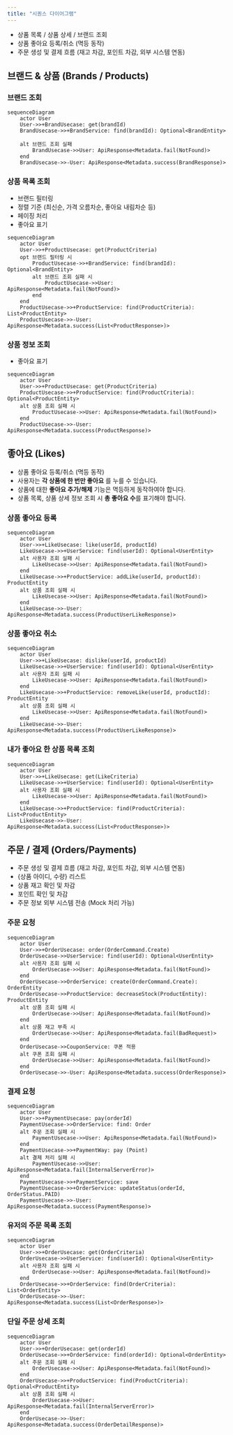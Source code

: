 ```yaml
---
title: "시퀀스 다이어그램"
---
```


- 상품 목록 / 상품 상세 / 브랜드 조회
- 상품 좋아요 등록/취소 (멱등 동작)
- 주문 생성 및 결제 흐름 (재고 차감, 포인트 차감, 외부 시스템 연동)

## 브랜드 & 상품 (Brands / Products)

### 브랜드 조회

```mermaid
sequenceDiagram
    actor User
    User->>+BrandUsecase: get(brandId)
    BrandUsecase->>+BrandService: find(brandId): Optional<BrandEntity>

    alt 브랜드 조회 실패
        BrandUsecase->>User: ApiResponse<Metadata.fail(NotFound)>
    end
    BrandUsecase->>-User: ApiResponse<Metadata.success(BrandResponse)>
```

### 상품 목록 조회

- 브랜드 필터링
- 정렬 기준 (최신순, 가격 오름차순, 좋아요 내림차순 등)
- 페이징 처리
- 좋아요 표기

```mermaid
sequenceDiagram
    actor User
    User->>+ProductUsecase: get(ProductCriteria)
    opt 브랜드 필터링 시
        ProductUsecase->>+BrandService: find(brandId): Optional<BrandEntity>
        alt 브랜드 조회 실패 시
            ProductUsecase->>User: ApiResponse<Metadata.fail(NotFound)>
        end
    end
    ProductUsecase->>+ProductService: find(ProductCriteria): List<ProductEntity>
    ProductUsecase->>-User: ApiResponse<Metadata.success(List<ProductResponse>)>
```

### 상품 정보 조회

- 좋아요 표기

```mermaid
sequenceDiagram
    actor User
    User->>+ProductUsecase: get(ProductCriteria)
    ProductUsecase->>+ProductService: find(ProductCriteria): Optional<ProductEntity>
    alt 상품 조회 실패 시
        ProductUsecase->>User: ApiResponse<Metadata.fail(NotFound)>
    end
    ProductUsecase->>-User: ApiResponse<Metadata.success(ProductResponse)>
```

## 좋아요 (Likes)

- 상품 좋아요 등록/취소 (멱등 동작)
- 사용자는 **각 상품에 한 번만 좋아요** 를 누를 수 있습니다.
- 상품에 대한 **좋아요 추가/해제** 기능은 멱등하게 동작하여야 합니다.
- 상품 목록, 상품 상세 정보 조회 시 **총 좋아요 수**를 표기해야 합니다.

### 상품 좋아요 등록

```mermaid
sequenceDiagram
    actor User
    User->>+LikeUsecase: like(userId, productId)
    LikeUsecase->>+UserService: find(userId): Optional<UserEntity>
    alt 사용자 조회 실패 시
        LikeUsecase->>User: ApiResponse<Metadata.fail(NotFound)>
    end
    LikeUsecase->>+ProductService: addLike(userId, productId): ProductEntity
    alt 상품 조회 실패 시
        LikeUsecase->>User: ApiResponse<Metadata.fail(NotFound)>
    end
    LikeUsecase->>-User: ApiResponse<Metadata.success(ProductUserLikeResponse)>
```

### 상품 좋아요 취소

```mermaid
sequenceDiagram
    actor User
    User->>+LikeUsecase: dislike(userId, productId)
    LikeUsecase->>+UserService: find(userId): Optional<UserEntity>
    alt 사용자 조회 실패 시
        LikeUsecase->>User: ApiResponse<Metadata.fail(NotFound)>
    end
    LikeUsecase->>+ProductService: removeLike(userId, productId): ProductEntity
    alt 상품 조회 실패 시
        LikeUsecase->>User: ApiResponse<Metadata.fail(NotFound)>
    end
    LikeUsecase->>-User: ApiResponse<Metadata.success(ProductUserLikeResponse)>
```

### 내가 좋아요 한 상품 목록 조회

```mermaid
sequenceDiagram
    actor User
    User->>+LikeUsecase: get(LikeCriteria)
    LikeUsecase->>+UserService: find(userId): Optional<UserEntity>
    alt 사용자 조회 실패 시
        LikeUsecase->>User: ApiResponse<Metadata.fail(NotFound)>
    end
    LikeUsecase->>+ProductService: find(ProductCriteria): List<ProductEntity>
    LikeUsecase->>-User: ApiResponse<Metadata.success(List<ProductResponse>)>
```

## 주문 / 결제 (Orders/Payments)

- 주문 생성 및 결제 흐름 (재고 차감, 포인트 차감, 외부 시스템 연동)
- {상품 아이디, 수량} 리스트
- 상품 재고 확인 및 차감
- 포인트 확인 및 차감
- 주문 정보 외부 시스템 전송 (Mock 처리 가능)

### 주문 요청

```mermaid
sequenceDiagram
    actor User
    User->>+OrderUsecase: order(OrderCommand.Create)
    OrderUsecase->>UserService: find(userId): Optional<UserEntity>
    alt 사용자 조회 실패 시
        OrderUsecase->>User: ApiResponse<Metadata.fail(NotFound)>
    end
    OrderUsecase->>OrderService: create(OrderCommand.Create): OrderEntity
    OrderUsecase->>ProductService: decreaseStock(ProductEntity): ProductEntity
    alt 상품 조회 실패 시
        OrderUsecase->>User: ApiResponse<Metadata.fail(NotFound)>
    end
    alt 상품 재고 부족 시
        OrderUsecase->>User: ApiResponse<Metadata.fail(BadRequest)>
    end
    OrderUsecase->>CouponService: 쿠폰 적용
    alt 쿠폰 조회 실패 시
        OrderUsecase->>User: ApiResponse<Metadata.fail(NotFound)>
    end
    OrderUsecase->>-User: ApiResponse<Metadata.success(OrderResponse)>
```

### 결제 요청

```mermaid
sequenceDiagram
    actor User
    User->>+PaymentUsecase: pay(orderId)
    PaymentUsecase->>OrderService: find: Order
    alt 주문 조회 실패 시
        PaymentUsecase->>User: ApiResponse<Metadata.fail(NotFound)>
    end
    PaymentUsecase->>+PaymentWay: pay (Point)
    alt 결제 처리 실패 시
        PaymentUsecase->>User: ApiResponse<Metadata.fail(InternalServerError)>
    end
    PaymentUsecase->>+PaymentService: save
    PaymentUsecase->>+OrderService: updateStatus(orderId, OrderStatus.PAID)
    PaymentUsecase->>-User: ApiResponse<Metadata.success(PaymentResponse)>
```

### 유저의 주문 목록 조회

```mermaid
sequenceDiagram
    actor User
    User->>+OrderUsecase: get(OrderCriteria)
    OrderUsecase->>UserService: find(userId): Optional<UserEntity>
    alt 사용자 조회 실패 시
        OrderUsecase->>User: ApiResponse<Metadata.fail(NotFound)>
    end
    OrderUsecase->>+OrderService: find(OrderCriteria): List<OrderEntity>
    OrderUsecase->>-User: ApiResponse<Metadata.success(List<OrderResponse>)>
```

### 단일 주문 상세 조회

```mermaid
sequenceDiagram
    actor User
    User->>+OrderUsecase: get(orderId)
    OrderUsecase->>+OrderService: find(orderId): Optional<OrderEntity>
    alt 주문 조회 실패 시
        OrderUsecase->>User: ApiResponse<Metadata.fail(NotFound)>
    end
    OrderUsecase->>+ProductService: find(ProductCriteria): Optional<ProductEntity>
    alt 상품 조회 실패 시
        OrderUsecase->>User: ApiResponse<Metadata.fail(InternalServerError)>
    end
    OrderUsecase->>-User: ApiResponse<Metadata.success(OrderDetailResponse)> 
```
